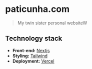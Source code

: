 # paticunha.com

> My twin sister personal websiteW

## Technology stack

- **Front-end:** [Nextjs](https://nextjs.org/)
- **Styling:** [Tailwind](https://tailwindcss.com/)
- **Deployment:** [Vercel](https://vercel.com/)
